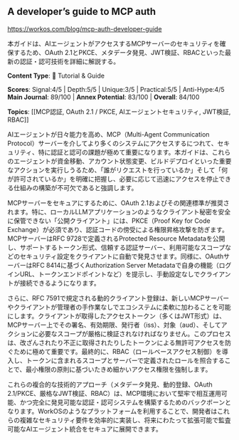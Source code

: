## A developer’s guide to MCP auth

https://workos.com/blog/mcp-auth-developer-guide

本ガイドは、AIエージェントがアクセスするMCPサーバーのセキュリティを確保するため、OAuth 2.1とPKCE、メタデータ発見、JWT検証、RBACといった最新の認証・認可技術を詳細に解説する。

**Content Type**: 📖 Tutorial & Guide

**Scores**: Signal:4/5 | Depth:5/5 | Unique:3/5 | Practical:5/5 | Anti-Hype:4/5
**Main Journal**: 89/100 | **Annex Potential**: 83/100 | **Overall**: 84/100

**Topics**: [[MCP認証, OAuth 2.1 / PKCE, AIエージェントセキュリティ, JWT検証, RBAC]]

AIエージェントが日々能力を高め、MCP（Multi-Agent Communication Protocol）サーバーを介してより多くのシステムにアクセスするにつれて、セキュリティ、特に認証と認可の課題が極めて重要になります。本ガイドは、これらのエージェントが資金移動、アカウント状態変更、ビルドデプロイといった重要なアクションを実行しうるため、「誰がリクエストを行っているか」そして「何が許可されているか」を明確に把握し、必要に応じて迅速にアクセスを停止できる仕組みの構築が不可欠であると強調します。

MCPサーバーをセキュアにするために、OAuth 2.1およびその関連標準が推奨されます。特に、ローカルLLMアプリケーションのようなクライアント秘密を安全に保管できない「公開クライアント」には、PKCE（Proof Key for Code Exchange）が必須であり、認証コードの傍受による権限昇格攻撃を防ぎます。MCPサーバーはRFC 9728で定義されるProtected Resource Metadataを公開し、サポートするトークン形式、信頼する認証サーバー、利用可能なスコープなどのセキュリティ設定をクライアントに自動で発見させます。同様に、OAuthサーバーはRFC 8414に基づくAuthorization Server Metadataで自身の機能（ログインURL、トークンエンドポイントなど）を提示し、手動設定なしでクライアントが接続できるようになります。

さらに、RFC 7591で規定される動的クライアント登録は、新しいMCPサーバーやクライアントが管理者の手作業なしでエコシステムに柔軟に加わることを可能にします。クライアントが取得したアクセストークン（多くはJWT形式）は、MCPサーバー上でその署名、有効期限、発行者（iss）、対象（aud）、そしてアクションに必要なスコープが厳格に検証されなければなりません。このプロセスは、改ざんされたり不正に取得されたりしたトークンによる無許可アクセスを防ぐために極めて重要です。最終的に、RBAC（ロールベースアクセス制御）を導入し、トークンに含まれるスコープとサーバーで定義されたロールを照合することで、最小権限の原則に基づいたきめ細かいアクセス権限を強制します。

これらの複合的な技術的アプローチ（メタデータ発見、動的登録、OAuth 2.1/PKCE、厳格なJWT検証、RBAC）は、MCP環境において堅牢で相互運用可能、かつ完全に発見可能な認証・認可システムを構築するためのバックボーンとなります。WorkOSのようなプラットフォームを利用することで、開発者はこれらの複雑なセキュリティ要件を効率的に実装し、将来にわたって拡張可能で監査可能なAIエージェント統合をセキュアに展開できます。